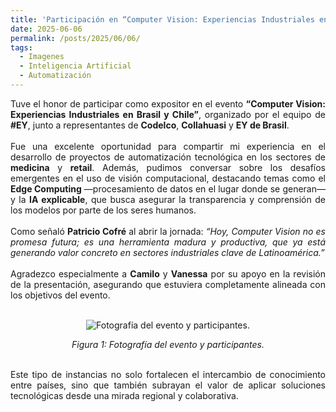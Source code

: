 ```yaml
---
title: 'Participación en “Computer Vision: Experiencias Industriales en Brasil y Chile”'
date: 2025-06-06
permalink: /posts/2025/06/06/
tags:
  - Imagenes
  - Inteligencia Artificial
  - Automatización
---
```

<div style="text-align: justify;">Tuve el honor de participar como expositor en el evento <strong>“Computer Vision: Experiencias Industriales en Brasil y Chile”</strong>, organizado por el equipo de <strong>#EY</strong>, junto a representantes de <strong>Codelco</strong>, <strong>Collahuasi</strong> y <strong>EY de Brasil</strong>.</div>
<br>


<div style="text-align: justify;">Fue una excelente oportunidad para compartir mi experiencia en el desarrollo de proyectos de automatización tecnológica en los sectores de <strong>medicina</strong> y <strong>retail</strong>. Además, pudimos conversar sobre los desafíos emergentes en el uso de visión computacional, destacando temas como el <strong>Edge Computing</strong> —procesamiento de datos en el lugar donde se generan— y la <strong>IA explicable</strong>, que busca asegurar la transparencia y comprensión de los modelos por parte de los seres humanos.</div>
<br>

<div style="text-align: justify;">Como señaló <strong>Patricio Cofré</strong> al abrir la jornada: <em>“Hoy, Computer Vision no es promesa futura; es una herramienta madura y productiva, que ya está generando valor concreto en sectores industriales clave de Latinoamérica.”</em></div>
<br>

<div style="text-align: justify;">Agradezco especialmente a <strong>Camilo</strong> y <strong>Vanessa</strong> por su apoyo en la revisión de la presentación, asegurando que estuviera completamente alineada con los objetivos del evento.</div>
<br>

<p align="center">
  <img src="/files/2025_06_03_cv_event.jpg" alt="Fotografía del evento y participantes.">
</p>
<p align="center">
  <em>Figura 1: Fotografía del evento y participantes.</em>
</p>
<br>

<div style="text-align: justify;">Este tipo de instancias no solo fortalecen el intercambio de conocimiento entre países, sino que también subrayan el valor de aplicar soluciones tecnológicas desde una mirada regional y colaborativa.</div>

